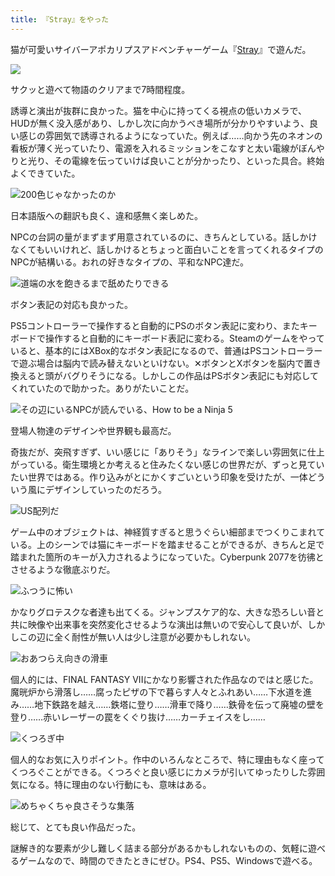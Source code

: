 ```yaml
---
title: 『Stray』をやった
---
```

猫が可愛いサイバーアポカリプスアドベンチャーゲーム『[Stray](https://store.steampowered.com/app/1332010/Stray/?l=japanese)』で遊んだ。

![](https://lh4.googleusercontent.com/0ctGM-4Fekk5OmttprLzkmQJ5RX3G0UqtNb929odOAXeTcDJI9PgViZiiXxGP4OUVgDp6x5YmmfkjlDo5TZxrzmK1iJrN8ipGO69vREjHIeEPsmCji6OxZLnaVT_R6ptwUlD9_3S8VIGk__hRpS51hVdMIBbLzxJ5QBxsOdsEXRH20z00_qj1VzW6A)

サクッと遊べて物語のクリアまで7時間程度。

誘導と演出が抜群に良かった。猫を中心に持ってくる視点の低いカメラで、HUDが無く没入感があり、しかし次に向かうべき場所が分かりやすいよう、良い感じの雰囲気で誘導されるようになっていた。例えば……向かう先のネオンの看板が薄く光っていたり、電源を入れるミッションをこなすと太い電線がぼんやりと光り、その電線を伝っていけば良いことが分かったり、といった具合。終始よくできていた。

![](https://lh5.googleusercontent.com/gQcXebxDoXbN9CGegRwW7-58aXcV2Q_6raJH8IdSLjhxSJAqz603BQrdqwycjh1FKOcOsIuy2LsFW4xc5M5wXDMigdhBgmYXL51GipVRbEKMxaFvMMu1imw-eU6kOXbVZAePBG-vfJBdTE4PNR0WBVeesAzVDfaOsHtTMxBjinPswrmVNwA5EBex_A "200色じゃなかったのか")

日本語版への翻訳も良く、違和感無く楽しめた。

NPCの台詞の量がまずまず用意されているのに、きちんとしている。話しかけなくてもいいけれど、話しかけるとちょっと面白いことを言ってくれるタイプのNPCが結構いる。おれの好きなタイプの、平和なNPC達だ。

![](https://lh5.googleusercontent.com/0K5nMwfrIS5y_w6VHyjcz9Ms22wPM4sy39T0inRKzdpCod5ZbwikqnmAn-sg9PyCifTPCWcfO4UpnNhXNGhlP8Bq8BYEU1swCwsaoGILfCmdM56oElLKQWm14WOgXnivzQl9RF4ROkRhvhSKnPKZ2i2inytMyqOZ27iwp5bsiE9mqY-8mjrDJIIflw "道端の水を飽きるまで舐めたりできる")

ボタン表記の対応も良かった。

PS5コントローラーで操作すると自動的にPSのボタン表記に変わり、またキーボードで操作すると自動的にキーボード表記に変わる。Steamのゲームをやっていると、基本的にはXBox的なボタン表記になるので、普通はPSコントローラーで遊ぶ場合は脳内で読み替えないといけない。✕ボタンとXボタンを脳内で置き換えると頭がバグりそうになる。しかしこの作品はPSボタン表記にも対応してくれていたので助かった。ありがたいことだ。

![](https://lh6.googleusercontent.com/mkiexCUF6TTrHPHJ31MM1DQqWdbFO-tZSNkowdM6dmpRW4eOfi7_mur6L0mYmDSC6wouS5v8pqjaQn5KD_Nmz7R7k4gZ_QwhsfcXkpmil6VSr_7-EwYfIOev0UG7j-M5F-28wmWzF3EvV0jCwLCBw_rykkiGVsPWQPk5UpChIOyxibAgskevxxXEsQ "その辺にいるNPCが読んでいる、How to be a Ninja 5")

登場人物達のデザインや世界観も最高だ。

奇抜だが、突飛すぎず、いい感じに「ありそう」なラインで楽しい雰囲気に仕上がっている。衛生環境とか考えると住みたくない感じの世界だが、ずっと見ていたい世界ではある。作り込みがとにかくすごいという印象を受けたが、一体どういう風にデザインしていったのだろう。

![](https://lh6.googleusercontent.com/4w0yZRLf20BbS6VsbFJVG5Ix17Tcc2aM1gnslKqduvU05t1u4dZ6-KFBPjXtRWHpXrw1dA1rm769lDOzTV8BQh8dHRYifXXkw4GkcvfHHdoGJ9KNT9wuFuI-c3mgEb6JXVDVjaWdNWe0q0arVjVzKv2Z1YYL3AfKYEGy-x4LwzSOrIBoXYDE4DG6Jw "US配列だ")

ゲーム中のオブジェクトは、神経質すぎると思うぐらい細部までつくりこまれている。上のシーンでは猫にキーボードを踏ませることができるが、きちんと足で踏まれた箇所のキーが入力されるようになっていた。Cyberpunk 2077を彷彿とさせるような徹底ぶりだ。

![](https://lh5.googleusercontent.com/r-KkQJXIfTdPxKcRJ5dxcrqSd9r6K2wBvoh81NdvpLW3IO1FZ1dQCsCoe3v31hbs0gFQygjDt3umiSSQAyknzC3J_EVM9UpV56O-xb86-bjePgboU9pQniC_vkMCB-VmCGu_vJYtw9iN7Pkl53ZD1gu1DUn7Fi2E6O6KTgHZHRIGPpehvKYq_NcrdQ "ふつうに怖い")

かなりグロテスクな者達も出てくる。ジャンプスケア的な、大きな恐ろしい音と共に映像や出来事を突然変化させるような演出は無いので安心して良いが、しかしこの辺に全く耐性が無い人は少し注意が必要かもしれない。

![](https://lh4.googleusercontent.com/l8zdB4J9qNq7TDRgwYG3sawlUJzVLjWaWt2NJiq3cw6Wfw7KFYqPETJUf-ie-gETM57pNUnGr0BHTVuf7hH5EUkb9Bh0GmFM7hlqjWz9qbdkPqT5XdLT5pbA-Tbnq6A6YXK-wQkI8S4TAMz8qS8mV3fZmJLiwKZhq38J0qvstmhUXaf2VK2dpkxUQA "おあつらえ向きの滑車")

個人的には、FINAL FANTASY VIIにかなり影響された作品なのではと感じた。魔晄炉から滑落し……腐ったピザの下で暮らす人々とふれあい……下水道を進み……地下鉄路を越え……鉄塔に登り……滑車で降り……鉄骨を伝って廃墟の壁を登り……赤いレーザーの罠をくぐり抜け……カーチェイスをし……

![](https://lh6.googleusercontent.com/y9Lt-pSAGEy47hIxvaIa830auXnC3IafhjC3uik1HM3tQlOH3HamcfJFy1Or7NDV4qG6xf19bqw7x6c7Wvcx1QBk_Q3GErmI_zn9PIttVwVCsmplWWg8p0lWtyhFtR1eSdDf_HaLrXDNSzd5cWtGuvN3dYE9DZlFlnYwUwxmcMXfrfNFCUgjhurtHg "くつろぎ中")

個人的なお気に入りポイント。作中のいろんなところで、特に理由もなく座ってくつろぐことができる。くつろぐと良い感じにカメラが引いてゆったりした雰囲気になる。特に理由のない行動にも、意味はある。

![](https://lh4.googleusercontent.com/TWzM28toJbwoYfUpqpzGLlGixC2lr0nPuJtGb7uANSKs8oTXE_O2Kq6QsTBXE7SKbtHF0nwhvhnYnuRgZnJr_t-ibaoFS3EBLvbEEVroQd-JM6OZOJYFbH_qZiZdY-TzXXLj7Ifq_tJYKwVZJg3U4k9bq-3nM9DhP4aNQGjOX7m74Tg9zzTVyMsNRQ "めちゃくちゃ良さそうな集落")

総じて、とても良い作品だった。

謎解き的な要素が少し難しく詰まる部分があるかもしれないものの、気軽に遊べるゲームなので、時間のできたときにぜひ。PS4、PS5、Windowsで遊べる。
